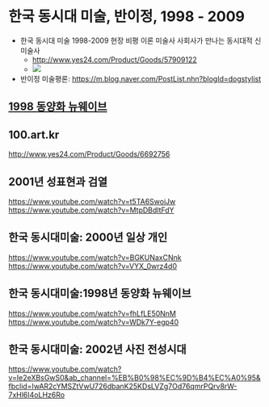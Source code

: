 # 한국 동시대 미술, 반이정, 1998 - 2009
* 한국 동시대 미술 1998-2009 현장 비평 이론 미술사 사회사가 만나는 동시대적 신 미술사
  - http://www.yes24.com/Product/Goods/57909122
  - <img src="https://mblogthumb-phinf.pstatic.net/MjAxODAxMDRfMTM1/MDAxNTE1MDQxODY1MzE0.uuugos-NAsbYFhqM1U7eyUydfMRxho5y_tDtwjHx9_Ig.TRT9czdqF7G_N4U4LOUIS0UBfwSucDdJzvfQPZZIiOgg.PNG.dogstylist/00.png?type=w2">
* 반이정 미술평론: https://m.blog.naver.com/PostList.nhn?blogId=dogstylist

## [1998 동양화 뉴웨이브](1998_동양화뉴웨이브.md)


## 100.art.kr
http://www.yes24.com/Product/Goods/6692756
## 2001년 성표현과 검열
https://www.youtube.com/watch?v=t5TA6SwoiJw
https://www.youtube.com/watch?v=MtpDBdltFdY
## 한국 동시대미술: 2000년 일상 개인
https://www.youtube.com/watch?v=BGKUNaxCNnk
https://www.youtube.com/watch?v=VYX_0wrz4d0
## 한국 동시대미술:1998년 동양화 뉴웨이브
https://www.youtube.com/watch?v=fhLfLE50NnM
https://www.youtube.com/watch?v=WDk7Y-egp40
## 한국 동시대미술: 2002년 사진 전성시대
https://www.youtube.com/watch?v=Ie2eXBsGwS0&ab_channel=%EB%B0%98%EC%9D%B4%EC%A0%95&fbclid=IwAR2cYMSZtVwU726dbanK25KDsLVZg7Od76qmrPQrv8rW-7xHl6I4oLHz6Ro
